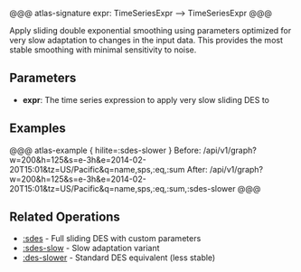 @@@ atlas-signature
expr: TimeSeriesExpr
-->
TimeSeriesExpr
@@@

Apply sliding double exponential smoothing using parameters optimized for very slow adaptation
to changes in the input data. This provides the most stable smoothing with minimal sensitivity to noise.

## Parameters

* **expr**: The time series expression to apply very slow sliding DES to

## Examples

@@@ atlas-example { hilite=:sdes-slower }
Before: /api/v1/graph?w=200&h=125&s=e-3h&e=2014-02-20T15:01&tz=US/Pacific&q=name,sps,:eq,:sum
After: /api/v1/graph?w=200&h=125&s=e-3h&e=2014-02-20T15:01&tz=US/Pacific&q=name,sps,:eq,:sum,:sdes-slower
@@@

## Related Operations

* [:sdes](sdes.md) - Full sliding DES with custom parameters
* [:sdes-slow](sdes-slow.md) - Slow adaptation variant
* [:des-slower](des-slower.md) - Standard DES equivalent (less stable)